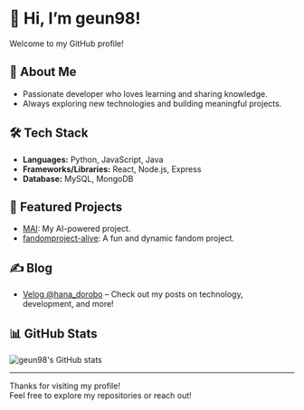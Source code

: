 # 👋 Hi, I’m geun98!

Welcome to my GitHub profile!

## 🚀 About Me
- Passionate developer who loves learning and sharing knowledge.
- Always exploring new technologies and building meaningful projects.

## 🛠️ Tech Stack
- **Languages:** Python, JavaScript, Java
- **Frameworks/Libraries:** React, Node.js, Express
- **Database:** MySQL, MongoDB

## 🌟 Featured Projects

- [MAI](https://github.com/geun98/MAI): My AI-powered project.  
- [fandomproject-alive](https://github.com/geun98/fandomproject-alive): A fun and dynamic fandom project.

## ✍️ Blog

- [Velog @hana_dorobo](https://velog.io/@hana_dorobo/posts) – Check out my posts on technology, development, and more!

## 📊 GitHub Stats

![geun98's GitHub stats](https://github-readme-stats.vercel.app/api?username=geun98&show_icons=true&theme=default)

---

Thanks for visiting my profile!  
Feel free to explore my repositories or reach out!
